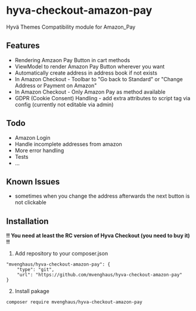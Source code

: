 # hyva-checkout-amazon-pay
Hyvä Themes Compatibility module for Amazon_Pay

## Features
- Rendering Amzaon Pay Button in cart methods
- ViewModel to render Amazon Pay Button wherever you want
- Automatically create address in address book if not exists
- In Amazon Checkout - Toolbar to "Go back to Standard" or "Change Address or Payment on Amazon"
- In Amazon Checkout - Only Amazon Pay as method available
- GDPR (Cookie Consent) Handling - add extra attributes to script tag via config (currently not editable via admin)

## Todo
- Amazon Login
- Handle incomplete addresses from amazon
- More error handling
- Tests
- ...

## Known Issues
- sometimes when you change the address afterwards the next button is not clickable

## Installation

**!! You need at least the RC version of Hyva Checkout (you need to buy it) !!**

1. Add repository to your composer.json
```
"mvenghaus/hyva-checkout-amazon-pay": {
    "type": "git",
    "url": "https://github.com/mvenghaus/hyva-checkout-amazon-pay"
}
```
2. Install pakage
```
composer require mvenghaus/hyva-checkout-amazon-pay 
```